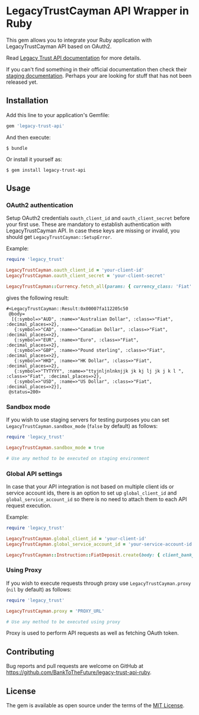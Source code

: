 # LegacyTrustCayman API Wrapper in Ruby

This gem allows you to integrate your Ruby application with LegacyTrustCayman API based on OAuth2.

Read [Legacy Trust API documentation](https://partner-api.1stdigital.com/swagger/index.html) for more details.

If you can't find something in their official documentation then check their [staging documentation](https://fdt-partner-api.smarttrust.welton.ee/swagger/index.html?url=/swagger/partner-api/swagger.json). Perhaps your are looking for stuff that has not been released yet.

## Installation

Add this line to your application's Gemfile:

```ruby
gem 'legacy-trust-api'
```

And then execute:

    $ bundle

Or install it yourself as:

    $ gem install legacy-trust-api

## Usage

### OAuth2 authentication
Setup OAuth2 credentials `oauth_client_id` and `oauth_client_secret` before your first use. These are mandatory to establish authentication with LegacyTrustCayman API. In case these keys are missing or invalid, you should get `LegacyTrustCayman::SetupError`.

Example:
```ruby
require 'legacy_trust'

LegacyTrustCayman.oauth_client_id = 'your-client-id'
LegacyTrustCayman.oauth_client_secret = 'your-client-secret'

LegacyTrustCayman::Currency.fetch_all(params: { currency_class: 'Fiat' })
```

gives the following result:

```
#<LegacyTrustCayman::Result:0x00007fa112205c50
 @body=
  [{:symbol=>"AUD", :name=>"Australian Dollar", :class=>"Fiat", :decimal_places=>2},
   {:symbol=>"CAD", :name=>"Canadian Dollar", :class=>"Fiat", :decimal_places=>2},
   {:symbol=>"EUR", :name=>"Euro", :class=>"Fiat", :decimal_places=>2},
   {:symbol=>"GBP", :name=>"Pound sterling", :class=>"Fiat", :decimal_places=>2},
   {:symbol=>"HKD", :name=>"HK Dollar", :class=>"Fiat", :decimal_places=>2},
   {:symbol=>"TYTYYY", :name=>"ttyjnljnlnknjjk jk kj lj jk j k l ", :class=>"Fiat", :decimal_places=>2},
   {:symbol=>"USD", :name=>"US Dollar", :class=>"Fiat", :decimal_places=>2}],
 @status=200>
```

### Sandbox mode
If you wish to use staging servers for testing purposes you can set `LegacyTrustCayman.sandbox_mode` (`false` by default) as follows:

```ruby
require 'legacy_trust'

LegacyTrustCayman.sandbox_mode = true

# Use any method to be executed on staging environment
```

### Global API settings
In case that your API integration is not based on multiple client ids or service account ids, there is an option to set up `global_client_id` and `global_service_account_id` so there is no need to attach them to each API request execution.

Example:
```ruby
require 'legacy_trust'

LegacyTrustCayman.global_client_id = 'your-client-id'
LegacyTrustCayman.global_service_account_id = 'your-service-account-id'

LegacyTrustCayman::Instruction::FiatDeposit.create(body: { client_bank_account_id: 36, amount: 100.5 })
```

### Using Proxy
If you wish to execute requests through proxy use `LegacyTrustCayman.proxy` (`nil` by default) as follows:

```ruby
require 'legacy_trust'

LegacyTrustCayman.proxy = 'PROXY_URL'

# Use any method to be executed using proxy
```

Proxy is used to perform API requests as well as fetching OAuth token.

## Contributing

Bug reports and pull requests are welcome on GitHub at https://github.com/BankToTheFuture/legacy-trust-api-ruby.

## License

The gem is available as open source under the terms of the [MIT License](https://opensource.org/licenses/MIT).
